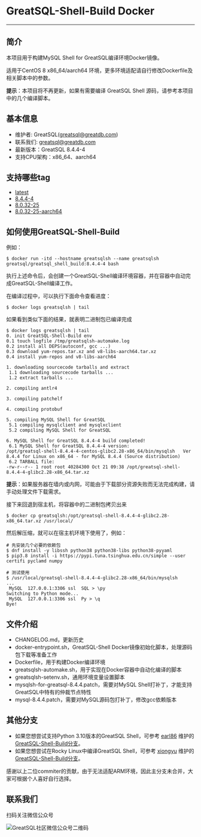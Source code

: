 # GreatSQL-Shell-Build Docker
---
## 简介

本项目用于构建MySQL Shell for GreatSQL编译环境Docker镜像。

适用于CentOS 8 x86_64/aarch64 环境，更多环境适配请自行修改Dockerfile及相关脚本中的参数。

**提示**：本项目将不再更新，如果有需要编译 GreatSQL Shell 源码，请参考本项目中的几个编译脚本。

## 基本信息
- 维护者: GreatSQL(greatsql@greatdb.com)
- 联系我们: greatsql@greatdb.com
- 最新版本：GreatSQL 8.4.4-4
- 支持CPU架构：x86_64、aarch64

## 支持哪些tag
- [latest](https://hub.docker.com/repository/docker/greatsql/greatsql_shell_build/tags/latest/sha256:cfa03ed884e3cf9007ed80dc078834f73c892d2c2ed6fb939099b773c37514a8)
- [8.4.4-4](https://hub.docker.com/repository/docker/greatsql/greatsql_shell_build/tags/8.4.4-4/sha256:cfa03ed884e3cf9007ed80dc078834f73c892d2c2ed6fb939099b773c37514a8)
- [8.0.32-25](https://hub.docker.com/repository/docker/greatsql/greatsql_shell_build/tags/8.0.32-25/sha256:8728758467097c48da15c177bb8692b4e008c3626638a2385b2a6fe4eef44687)
- [8.0.32-25-aarch64](https://hub.docker.com/repository/docker/greatsql/greatsql_shell_build/tags/8.0.32-25-aarch64/sha256:810f6a57cc065aae88c29ffd02fdccdaf383c806414ac3848e43dbedfa5f727c)

## 如何使用GreatSQL-Shell-Build

例如：
```shell
$ docker run -itd --hostname greatsqlsh --name greatsqlsh greatsql/greatsql_shell_build:8.4.4-4 bash
```
执行上述命令后，会创建一个GreatSQL-Shell编译环境容器，并在容器中自动完成GreatSQL-Shell编译工作。

在编译过程中，可以执行下面命令查看进度：
```shell
$ docker logs greatsqlsh | tail
```

如果看到类似下面的结果，就表明二进制包已编译完成
```shell
$ docker logs greatsqlsh | tail
0. init GreatSQL-Shell-Build env
0.1 touch logfile /tmp/greatsqlsh-automake.log
0.2 install all DEPS(autoconf, gcc ...)
0.3 download yum-repos.tar.xz and v8-libs-aarch64.tar.xz
0.4 install yum-repos and v8-libs-aarch64

1. downloading sourcecode tarballs and extract
 1.1 downloading sourcecode tarballs ...
 1.2 extract tarballs ...

2. compiling antlr4

3. compiling patchelf

4. compiling protobuf

5. compiling MySQL Shell for GreatSQL
 5.1 compiling mysqlclient and mysqlxclient
 5.2 compiling MySQL Shell for GreatSQL

6. MySQL Shell for GreatSQL 8.4.4-4 build completed!
 6.1 MySQL Shell for GreatSQL 8.4.4-4 version:
/opt/greatsql-shell-8.4.4-4-centos-glibc2.28-x86_64/bin/mysqlsh   Ver 8.4.4 for Linux on x86_64 - for MySQL 8.4.4 (Source distribution)
 6.2 TARBALL file:
-rw-r--r-- 1 root root 40284300 Oct 21 09:38 /opt/greatsql-shell-8.4.4-4-glibc2.28-x86_64.tar.xz
```
**提示**：如果服务器在墙内或内网，可能由于下载部分资源失败而无法完成构建，请手动处理文件下载需求。

接下来回退到宿主机，将容器中的二进制包拷贝出来

```shell
$ docker cp greatsqlsh:/opt/greatsql-shell-8.4.4-4-glibc2.28-x86_64.tar.xz /usr/local/
```

然后解压缩，就可以在宿主机环境下使用了，例如：
```shell
# 先安装几个必要的依赖包
$ dnf install -y libssh python38 python38-libs python38-pyyaml
$ pip3.8 install -i https://pypi.tuna.tsinghua.edu.cn/simple --user certifi pyclamd numpy

# 测试使用
$ /usr/local/greatsql-shell-8.4.4-4-glibc2.28-x86_64/bin/mysqlsh
...
 MySQL  127.0.0.1:3306 ssl  SQL > \py
Switching to Python mode...
 MySQL  127.0.0.1:3306 ssl  Py > \q
Bye!
```

## 文件介绍
- CHANGELOG.md，更新历史
- docker-entrypoint.sh，GreatSQL-Shell Docker镜像初始化脚本，处理源码包下载等准备工作
- Dockerfile，用于构建Docker编译环境
- greatsqlsh-automake.sh，用于实现在Docker容器中自动化编译的脚本
- greatsqlsh-setenv.sh，通用环境变量设置脚本
- mysqlsh-for-greatsql-8.4.4.patch，需要对MySQL Shell打补丁，才能支持GreatSQL中特有的仲裁节点特性
- mysql-8.4.4.patch，需要对MySQL源码包打补丁，修改gcc依赖版本

## 其他分支
- 如果您想尝试支持Python 3.10版本的GreatSQL Shell，可参考 [earl86](https://gitee.com/earl86) 维护的[GreatSQL-Shell-Build分支](https://gitee.com/earl86/GreatSQL-Docker/tree/master/GreatSQL-Shell-Build)。
- 如果您想尝试在Rocky Linux中编译GreatSQL Shell，可参考 [xiongyu](https://gitee.com/xiongyu-net) 维护的[GreatSQL-Shell-Build分支](https://gitee.com/xiongyu-net/GreatSQL-Docker/tree/master/GreatSQL-Shell-Build)。

感谢以上二位commiter的贡献，由于无法适配ARM环境，因此主分支未合并，大家可根据个人喜好自行选择。

## 联系我们
扫码关注微信公众号

![GreatSQL社区微信公众号二维码](https://images.gitee.com/uploads/images/2021/0802/143402_f9d6cb61_8779455.jpeg "greatsql社区-wx-qrcode-0.5m.jpg")
